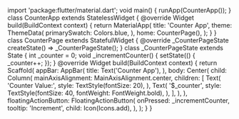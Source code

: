 import 'package:flutter/material.dart';
void main() {
runApp(CounterApp());
}
class CounterApp extends StatelessWidget {
  @override
  Widget build(BuildContext context) {
    return MaterialApp(
      title: 'Counter App',
      theme: ThemeData(
        primarySwatch: Colors.blue,
      ),
      home: CounterPage(),
    );
  }
}
class CounterPage extends StatefulWidget {
  @override
  _CounterPageState createState() => _CounterPageState();
}
class _CounterPageState extends State<CounterPage> {
  int _counter = 0;
  void _incrementCounter() {
    setState(() {
      _counter++;
    });
  }
  @override
  Widget build(BuildContext context) {
    return Scaffold(
      appBar: AppBar(
        title: Text('Counter App'),
      ),
      body: Center(
        child: Column(
          mainAxisAlignment: MainAxisAlignment.center,
          children: <Widget>[
            Text(
              'Counter Value:',
              style: TextStyle(fontSize: 20),
            ),
            Text(
              '$_counter',
              style: TextStyle(fontSize: 40, fontWeight: FontWeight.bold),
            ),
          ],
        ),
      ),
      floatingActionButton: FloatingActionButton(
        onPressed: _incrementCounter,
        tooltip: 'Increment',
        child: Icon(Icons.add),
      ),
    );
  }
}

